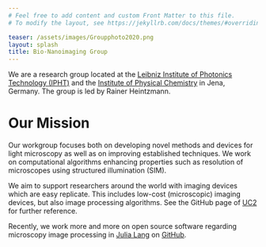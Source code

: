 ```yaml
---
# Feel free to add content and custom Front Matter to this file.
# To modify the layout, see https://jekyllrb.com/docs/themes/#overriding-theme-defaults

teaser: /assets/images/Groupphoto2020.png 
layout: splash
title: Bio-Nanoimaging Group
---
```

We are a research group located at the [Leibniz Institute of Photonics Technology (IPHT)](https://www.leibniz-ipht.de/en/homepage/) and the [Institute of Physical Chemistry](https://www.ipc.uni-jena.de/en/research-groups/heintzmann-group) in Jena, Germany.
The group is led by Rainer Heintzmann.

# Our Mission

Our workgroup focuses both on developing novel methods and devices for light microscopy as well as on improving established techniques. 
We work on computational algorithms enhancing properties such as resolution of microscopes using structured illumination (SIM).

We aim to support researchers around the world with imaging devices which are easy replicate. This includes low-cost (microscopic) imaging devices, but also image processing algorithms. See the GitHub page of [UC2](youseetoo.org) for further reference.

Recently, we work more and more on open source software regarding microscopy image processing in [Julia Lang](https://julialang.org/) on [GitHub](https://github.com/bionanoimaging/?q=&type=all&language=&sort=stargazers).




